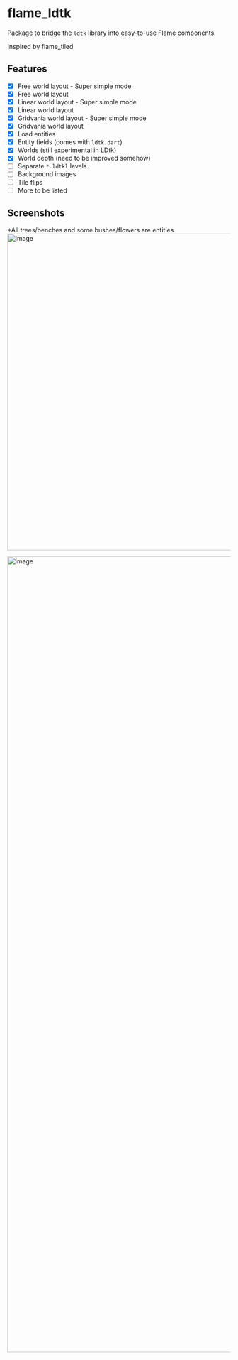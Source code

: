 # flame_ldtk

Package to bridge the `ldtk` library into easy-to-use Flame components.

Inspired by flame_tiled

## Features

- [X] Free world layout - Super simple mode
- [X] Free world layout
- [X] Linear world layout - Super simple mode
- [X] Linear world layout
- [X] Gridvania world layout - Super simple mode
- [X] Gridvania world layout
- [X] Load entities
- [X] Entity fields (comes with `ldtk.dart`)
- [X] Worlds (still experimental in LDtk)
- [X] World depth (need to be improved somehow)
- [ ] Separate `*.ldtkl` levels
- [ ] Background images
- [ ] Tile flips
- [ ] More to be listed

## Screenshots

*All trees/benches and some bushes/flowers are entities
<img width="713" alt="image" src="https://user-images.githubusercontent.com/25608913/216793904-e8560f0e-0b96-4f5c-a6a1-2fc034ef505d.png">

<img width="1792" alt="image" src="https://user-images.githubusercontent.com/25608913/216794497-6e4e9942-523d-4f73-b9c7-f56529871be3.png">
